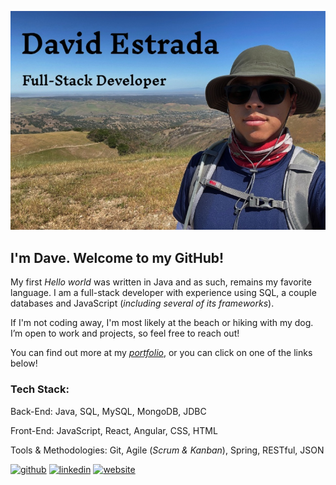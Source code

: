![HikingToro](/images/hiking.jpeg)

## I'm Dave. Welcome to my GitHub!

My first _Hello world_ was written in Java and as such, remains my favorite language. I am a full-stack developer with experience using SQL, a couple databases and JavaScript (_including several of its frameworks_). 

If I'm not coding away, I'm most likely at the beach or hiking with my dog. I’m open to work and projects, so feel free to reach out!

You can find out more at my [_portfolio_](https://dave-estrada.com/), or you can click on one of the links below!

### Tech Stack:

Back-End:
Java, SQL, MySQL, MongoDB, JDBC

Front-End: 
JavaScript, React, Angular, CSS, HTML

Tools & Methodologies:
Git, Agile (_Scrum & Kanban_), Spring, RESTful, JSON


[<img src='https://cdn.jsdelivr.net/npm/simple-icons@3.0.1/icons/github.svg' alt='github' height='40'>](https://github.com/David-EstradaSD) [<img src='https://cdn.jsdelivr.net/npm/simple-icons@3.0.1/icons/linkedin.svg' alt='linkedin' height='40'>](https://www.linkedin.com/in/https://www.linkedin.com/in/dave-estrada//)  [<img src='https://cdn.jsdelivr.net/npm/simple-icons@3.0.1/icons/icloud.svg' alt='website' height='40'>](https://dave-estrada.com/)  

<!-- [![David's GitHub stats](https://github-readme-stats.vercel.app/api?username=David-EstradaSD&theme=tokyonight&show_icons=true)](https://github.com/David-EstradaSD/github-readme-stats) -->
